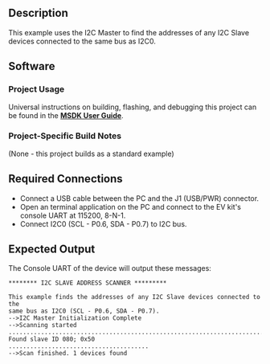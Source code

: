 ## Description
This example uses the I2C Master to find the addresses of any I2C Slave devices connected to the same bus as I2C0.


## Software

### Project Usage

Universal instructions on building, flashing, and debugging this project can be found in the **[MSDK User Guide](https://analog-devices-msdk.github.io/msdk/USERGUIDE/)**.

### Project-Specific Build Notes

(None - this project builds as a standard example)

## Required Connections

-   Connect a USB cable between the PC and the J1 (USB/PWR) connector.
-   Open an terminal application on the PC and connect to the EV kit's console UART at 115200, 8-N-1.
-   Connect I2C0 (SCL - P0.6, SDA - P0.7) to I2C bus.

## Expected Output

The Console UART of the device will output these messages:

```
******** I2C SLAVE ADDRESS SCANNER *********

This example finds the addresses of any I2C Slave devices connected to the
same bus as I2C0 (SCL - P0.6, SDA - P0.7).
-->I2C Master Initialization Complete
-->Scanning started
.........................................................................
Found slave ID 080; 0x50
.......................................
-->Scan finished. 1 devices found
```
